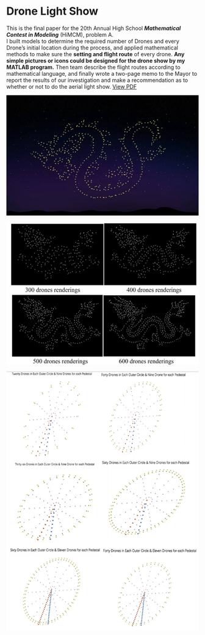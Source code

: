 # Drone Light Show

This is the final paper for the 20th Annual High School ***Mathematical Contest in Modeling*** (HiMCM), problem A.<br>
I built models to determine the required number of Drones and every Drone’s initial location during the process, and applied mathematical methods to make sure the **setting and flight route** of every drone. **Any simple pictures or icons could be designed for the drone show by my MATLAB program.** Then team describe the flight routes according to mathematical language, and finally wrote a two-page memo to the Mayor to report the results of our investigation and make a recommendation as to whether or not to do the aerial light show. [View PDF](zcczhang.github.io/files/2017HiMCM.pdf)


![](https://raw.githubusercontent.com/zcczhang/Drone-Light-Show/master/Images/Dragon.jpg)

![](https://raw.githubusercontent.com/zcczhang/Drone-Light-Show/master/Images/dragons.png)


![](https://raw.githubusercontent.com/zcczhang/Drone-Light-Show/master/Images/wheels.png)